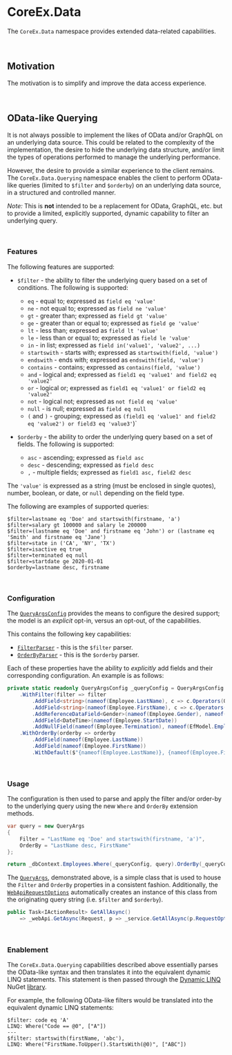 # CoreEx.Data

The `CoreEx.Data` namespace provides extended data-related capabilities. 

<br/>

## Motivation

The motivation is to simplify and improve the data access experience.

<br/>

## OData-like Querying

It is not always possible to implement the likes of OData and/or GraphQL on an underlying data source. This could be related to the complexity of the implementation, the desire to hide the underlying data structure, and/or limit the types of operations performed to manage the underlying performance.

However, the desire to provide a similar experience to the client remains. The `CoreEx.Data.Querying` namespace enables the client to perform OData-like queries (limited to `$filter` and `$orderby`) on an underlying data source, in a structured and controlled manner.

_Note:_ This is **not** intended to be a replacement for OData, GraphQL, etc. but to provide a limited, explicitly supported, dynamic capability to filter an underlying query.

<br/>

### Features

The following features are supported:

- `$filter` - the ability to filter the underlying query based on a set of conditions. The following is supported:
  - `eq` - equal to; expressed as `field eq 'value'`
  - `ne` - not equal to; expressed as `field ne 'value'`
  - `gt` - greater than; expressed as `field gt 'value'`
  - `ge` - greater than or equal to; expressed as `field ge 'value'`
  - `lt` - less than; expressed as `field lt 'value'`
  - `le` - less than or equal to; expressed as `field le 'value'`
  - `in` - in list; expressed as `field in('value1', 'value2', ...)`
  - `startswith` - starts with; expressed as `startswith(field, 'value')`
  - `endswith` - ends with; expressed as `endswith(field, 'value')`
  - `contains` - contains; expressed as `contains(field, 'value')`
  - `and` - logical and; expressed as `field1 eq 'value1' and field2 eq 'value2'`
  - `or` - logical or; expressed as `field1 eq 'value1' or field2 eq 'value2'`
  - `not` - logical not; expressed as `not field eq 'value'`
  - `null` - is null; expressed as `field eq null`
  - `(` and `)` - grouping; expressed as `(field1 eq 'value1' and field2 eq 'value2') or field3 eq 'value3'`)`

- `$orderby` - the ability to order the underlying query based on a set of fields. The following is supported:
  - `asc` - ascending; expressed as `field asc`
  - `desc` - descending; expressed as `field desc`
  - `,` - multiple fields; expressed as `field1 asc, field2 desc`

The `'value'` is expressed as a string (must be enclosed in single quotes), number, boolean, or date, or `null` depending on the field type.

The following are examples of supported queries:

```
$filter=lastname eq 'Doe' and startswith(firstname, 'a')
$filter=salary gt 100000 and salary le 200000
$filter=(lastname eq 'Doe' and firstname eq 'John') or (lastname eq 'Smith' and firstname eq 'Jane')
$filter=state in ('CA', 'NY', 'TX')
$filter=isactive eq true
$filter=terminated eq null
$filter=startdate ge 2020-01-01
$orderby=lastname desc, firstname
```

<br/>

### Configuration

The [`QueryArgsConfig`](./Querying/QueryArgsConfig.cs) provides the means to configure the desired support; the model is an _explicit_ opt-in, versus an opt-out, of the capabilities.

This contains the following key capabilities:

- [`FilterParser`](./Querying/QueryFilterParser.cs) - this is the `$filter` parser.
- [`OrderByParser`](./Querying/QueryOrderByParser.cs) - this is the `$orderby` parser.

Each of these properties have the ability to _explicitly_ add fields and their corresponding configuration. An example is as follows:

``` csharp
private static readonly QueryArgsConfig _queryConfig = QueryArgsConfig.Create()
    .WithFilter(filter => filter
        .AddField<string>(nameof(Employee.LastName), c => c.Operators(QueryFilterTokenKind.AllStringOperators).UseUpperCase())
        .AddField<string>(nameof(Employee.FirstName), c => c.Operators(QueryFilterTokenKind.AllStringOperators).UseUpperCase())
        .AddReferenceDataField<Gender>(nameof(Employee.Gender), nameof(EfModel.Employee.GenderCode))
        .AddField<DateTime>(nameof(Employee.StartDate))
        .AddNullField(nameof(Employee.Termination), nameof(EfModel.Employee.TerminationDate), c => c.Default(new QueryStatement($"{nameof(EfModel.Employee.TerminationDate)} == null"))))
    .WithOrderBy(orderby => orderby
        .AddField(nameof(Employee.LastName))
        .AddField(nameof(Employee.FirstName))
        .WithDefault($"{nameof(Employee.LastName)}, {nameof(Employee.FirstName)}"));
```

<br/>

### Usage

The configuration is then used to parse and apply the filter and/or order-by to the underlying query using the new `Where` and `OrderBy` extension methods.

``` csharp
var query = new QueryArgs
{
	Filter = "LastName eq 'Doe' and startswith(firstname, 'a')",
	OrderBy = "LastName desc, FirstName"
};

return _dbContext.Employees.Where(_queryConfig, query).OrderBy(_queryConfig, query).ToCollectionResultAsync<EmployeeCollectionResult, EmployeeCollection, Employee>(paging);
```

The [`QueryArgs`](../CoreEx/Entities/QueryArgs.cs), demonstrated above, is a simple class that is used to house the `Filter` and `OrderBy` properties in a consistent fashion. Additionally, the [`WebApiRequestOptions`](../CoreEx.AspNetCore/CoreEx.AspNetCore.WebApis.WebApiRequestOptions) automatically creates an instance of this class from the originating query string (i.e. `$filter` and `$orderby`).

``` csharp
public Task<IActionResult> GetAllAsync()
    => _webApi.GetAsync(Request, p => _service.GetAllAsync(p.RequestOptions.Query, p.RequestOptions.Paging));
```

<br/>

### Enablement

The `CoreEx.Data.Querying` capabilities described above essentially parses the OData-like syntax and then translates it into the equivalent dynamic LINQ statements. This statement is then passed through the [Dynamic LINQ](https://dynamic-linq.net/) NuGet [library](https://dynamic-linq.net/).

For example, the following OData-like filters would be translated into the equivalent dynamic LINQ statements:

```
$filter: code eq 'A'
LINQ: Where("Code == @0", ["A"])
---
$filter: startswith(firstName, 'abc'), 
LINQ: Where("FirstName.ToUpper().StartsWith(@0)", ["ABC"])
```